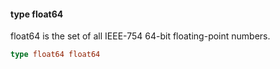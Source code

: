 #### type float64

float64 is the set of all IEEE-754 64-bit floating-point numbers.

```go
type float64 float64
```


